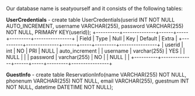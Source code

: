 Our database name is seatyourself and it consists of the following tables:

**UserCredentials** - create table UserCredentials(userid INT NOT NULL AUTO_INCREMENT, username VARCHAR(255), password VARCHAR(255) NOT NULL, PRIMARY KEY(userid));
+----------+--------------+------+-----+---------+----------------+
| Field    | Type         | Null | Key | Default | Extra          |
+----------+--------------+------+-----+---------+----------------+
| userid   | int          | NO   | PRI | NULL    | auto_increment |
| username | varchar(255) | YES  |     | NULL    |                |
| password | varchar(255) | NO   |     | NULL    |                |
+----------+--------------+------+-----+---------+----------------+

**GuestInfo** - create table ReservationInfo(name VARCHAR(255) NOT NULL, phonenum VARCHAR(255) NOT NULL, email VARCHAR(255), guestnum INT NOT NULL, datetime DATETIME NOT NULL);